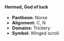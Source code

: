#### Hermod, God of luck
- **Pantheon:** Norse
- **Alignment:** C, N
- **Domains:** Trickery
- **Symbol:** Winged scroll